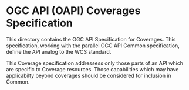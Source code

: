 # OGC API (OAPI) Coverages Specification

This directory contains the OGC API Specification for Coverages. This specification, working with the parallel OGC API Common specification, define the API analog to the WCS standard.  

This Coverage specification addressess only those parts of an API which are specific to Coverage resources. Those capabilities which may have applicabilty beyond coverages should be considered for inclusion in Common.
